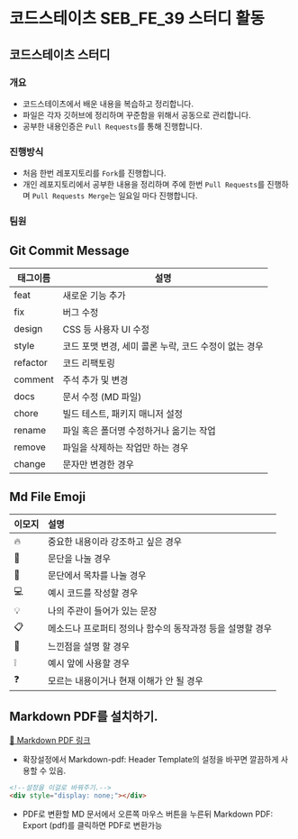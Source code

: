 # 코드스테이츠 SEB_FE_39 스터디 활동

## 코드스테이츠 스터디

### 개요

- 코드스테이츠에서 배운 내용을 복습하고 정리합니다.
- 파일은 각자 깃허브에 정리하며 꾸준함을 위해서 공동으로 관리합니다.
- 공부한 내용인증은 `Pull Requests`를 통해 진행합니다.

### 진행방식

- 처음 한번 레포지토리를 `Fork`를 진행합니다.
- 개인 레포지토리에서 공부한 내용을 정리하며 주에 한번 `Pull Requests`를 진행하며 `Pull Requests Merge`는 일요일 마다 진행합니다.

### 팀원

## Git Commit Message

| 태그이름|설명|
| - | - |
| feat     | 새로운 기능 추가                                      |
| fix      | 버그 수정                                             |
| design   | CSS 등 사용자 UI 수정                                 |
| style    | 코드 포맷 변경, 세미 콜론 누락, 코드 수정이 없는 경우 |
| refactor | 코드 리팩토링                                         |
| comment  | 주석 추가 및 변경                                    |
| docs     | 문서 수정 (MD 파일)                                  | 
| chore    | 빌드 테스트, 패키지 매니저 설정                      |
| rename   | 파일 혹은 폴더명 수정하거나 옮기는 작업               |
| remove   | 파일을 삭제하는 작업만 하는 경우                     |
| change   | 문자만 변경한 경우                                  |

## Md File Emoji

| 이모지 | 설명                                                  |
| ----- |:----                                                 |
|   🔥    | 중요한 내용이라 강조하고 싶은 경우                    |
| 📌   | 문단을 나눌 경우 |
|   🧩   | 문단에서 목차를 나눌 경우                               |
|   💻    | 예시 코드를 작성할 경우                              |
|   💡   | 나의 주관이 들어가 있는 문장                           |
|   📋   | 메소드나 프로퍼티 정의나 함수의 동작과정 등을 설명할 경우 |
|   👀   | 느낀점을 설명 할 경우                                   |
|    ❕   | 예시 앞에 사용할 경우                                   |
|    ❓  | 모르는 내용이거나 현재 이해가 안 될 경우 |

## Markdown PDF를 설치하기.   
[📃 Markdown PDF 링크](https://marketplace.visualstudio.com/items?itemName=yzane.markdown-pdf)

- 확장설정에서 Markdown-pdf: Header Template의 설정을 바꾸면 깔끔하게 사용할 수 있음.
```html
<!--설정을 이걸로 바꿔주기.-->
<div style="display: none;"></div>
```

- PDF로 변환할 MD 문서에서 오른쪽 마우스 버튼을 누른뒤 Markdown PDF: Export (pdf)를 클릭하면 PDF로 변환가능